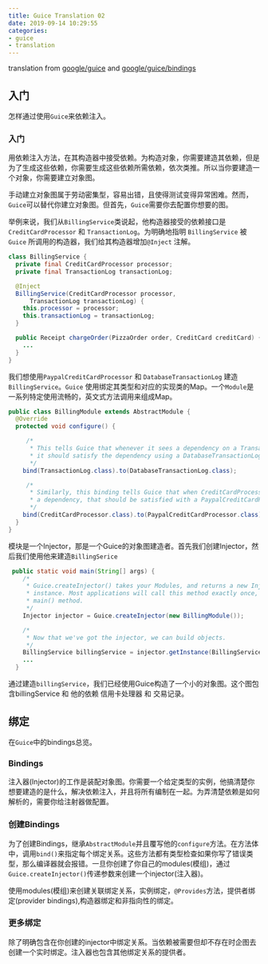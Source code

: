 ```yaml
---
title: Guice Translation 02
date: 2019-09-14 10:29:55
categories:
- guice
- translation
---
```


translation from [google/guice](https://github.com/google/guice/wiki/GettingStarted) and [google/guice/bindings](https://github.com/google/guice/wiki/Bindings)

## 入门

怎样通过使用`Guice`来依赖注入。

### 入门

用依赖注入方法，在其构造器中接受依赖。为构造对象，你需要建造其依赖，但是为了生成这些依赖，你需要生成这些依赖所需依赖，依次类推。所以当你要建造一个对象，你需要建立对象图。

手动建立对象图属于劳动密集型，容易出错，且使得测试变得异常困难。然而，`Guice`可以替代你建立对象图。但首先，`Guice`需要你去配置你想要的图。

举例来说，我们从`BillingService`类说起，他构造器接受的依赖接口是`CreditCardProcessor` 和 `TransactionLog`。为明确地指明 `BillingService` 被`Guice` 所调用的构造器，我们给其构造器增加`@Inject` 注解。

```java
class BillingService {
  private final CreditCardProcessor processor;
  private final TransactionLog transactionLog;

  @Inject
  BillingService(CreditCardProcessor processor, 
      TransactionLog transactionLog) {
    this.processor = processor;
    this.transactionLog = transactionLog;
  }

  public Receipt chargeOrder(PizzaOrder order, CreditCard creditCard) {
    ...
  }
}
```

我们想使用`PaypalCreditCardProcessor` 和 `DatabaseTransactionLog` 建造`BillingService`。`Guice` 使用绑定其类型和对应的实现类的Map。一个`Module`是一系列特定使用流畅的，英文式方法调用来组成Map。

```java
public class BillingModule extends AbstractModule {
  @Override 
  protected void configure() {

     /*
      * This tells Guice that whenever it sees a dependency on a TransactionLog,
      * it should satisfy the dependency using a DatabaseTransactionLog.
      */
    bind(TransactionLog.class).to(DatabaseTransactionLog.class);

     /*
      * Similarly, this binding tells Guice that when CreditCardProcessor is used in
      * a dependency, that should be satisfied with a PaypalCreditCardProcessor.
      */
    bind(CreditCardProcessor.class).to(PaypalCreditCardProcessor.class);
  }
}
```

模块是一个Injector，那是一个Guice的对象图建造者。首先我们创建Injector，然后我们使用他来建造`BillingSerice`

```java
 public static void main(String[] args) {
    /*
     * Guice.createInjector() takes your Modules, and returns a new Injector
     * instance. Most applications will call this method exactly once, in their
     * main() method.
     */
    Injector injector = Guice.createInjector(new BillingModule());

    /*
     * Now that we've got the injector, we can build objects.
     */
    BillingService billingService = injector.getInstance(BillingService.class);
    ...
  }
```

通过建造`billingService`，我们已经使用Guice构造了一个小的对象图。这个图包含billingService 和 他的依赖 信用卡处理器 和 交易记录。


## 绑定

在`Guice`中的bindings总览。

### Bindings

注入器(Injector)的工作是装配对象图。你需要一个给定类型的实例，他搞清楚你想要建造的是什么，解决依赖注入，并且将所有编制在一起。为弄清楚依赖是如何解析的，需要你给注射器做配置。

### 创建Bindings

为了创建Bindings，继承`AbstractModule`并且覆写他的`configure`方法。在方法体中，调用`bind()`来指定每个绑定关系。这些方法都有类型检查如果你写了错误类型，那么编译器就会报错。一旦你创建了你自己的modules(模组)，通过`Guice.createInjector()`传递参数来创建一个injector(注入器)。

使用modules(模组)来创建关联绑定关系，实例绑定，`@Provides`方法，提供者绑定(provider bindings),构造器绑定和非指向性的绑定。

### 更多绑定
除了明确包含在你创建的injector中绑定关系。当依赖被需要但却不存在时企图去创建一个实时绑定。注入器也包含其他绑定关系的提供者。